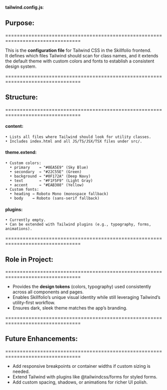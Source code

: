 **tailwind.config.js**:

  ## Purpose:
  ================================================================================

  This is the **configuration file** for Tailwind CSS in the Skillfolio frontend.  
  It defines which files Tailwind should scan for class names, and it extends 
  the default theme with custom colors and fonts to establish a consistent design system.

  ================================================================================

  ## Structure:
  ================================================================================

  #### content:
    • Lists all files where Tailwind should look for utility classes.
    • Includes index.html and all JS/TS/JSX/TSX files under src/.

  #### theme.extend:
    • Custom colors:
      • primary    → "#0EA5E9" (Sky Blue)
      • secondary  → "#22C55E" (Green)
      • background → "#0F172A" (Deep Navy)
      • text       → "#F1F5F9" (Light Gray)
      • accent     → "#EAB308" (Yellow)
    • Custom fonts:
      • heading → Roboto Mono (monospace fallback)
      • body    → Roboto (sans-serif fallback)

  #### plugins:
    • Currently empty.
    • Can be extended with Tailwind plugins (e.g., typography, forms, animations).

  ================================================================================

  ## Role in Project:
  ================================================================================

  - Provides the **design tokens** (colors, typography) used consistently across 
    all components and pages.
  - Enables Skillfolio’s unique visual identity while still leveraging 
    Tailwind’s utility-first workflow.
  - Ensures dark, sleek theme matches the app’s branding.

  ================================================================================

  ## Future Enhancements:
  ================================================================================

  - Add responsive breakpoints or container widths if custom sizing is needed.
  - Extend Tailwind with plugins like @tailwindcss/forms for styled forms.
  - Add custom spacing, shadows, or animations for richer UI polish.